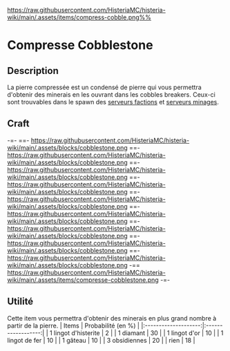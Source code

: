 https://raw.githubusercontent.com/HisteriaMC/histeria-wiki/main/.assets/items/compress-cobble.png%%

# Compresse Cobblestone

## Description
La pierre compressée est un condensé de pierre qui vous permettra d'obtenir des minerais en les ouvrant dans les cobbles breakers. Ceux-ci sont trouvables dans le spawn des [serveurs factions](https://histeria.fr/wiki/worlds/serveurs-faction) et [serveurs minages](https://histeria.fr/wiki/worlds/serveurs-minage).

## Craft
-=-
==- https://raw.githubusercontent.com/HisteriaMC/histeria-wiki/main/.assets/blocks/cobblestone.png
==- https://raw.githubusercontent.com/HisteriaMC/histeria-wiki/main/.assets/blocks/cobblestone.png
==- https://raw.githubusercontent.com/HisteriaMC/histeria-wiki/main/.assets/blocks/cobblestone.png
==- https://raw.githubusercontent.com/HisteriaMC/histeria-wiki/main/.assets/blocks/cobblestone.png
==- https://raw.githubusercontent.com/HisteriaMC/histeria-wiki/main/.assets/blocks/cobblestone.png
==- https://raw.githubusercontent.com/HisteriaMC/histeria-wiki/main/.assets/blocks/cobblestone.png
==- https://raw.githubusercontent.com/HisteriaMC/histeria-wiki/main/.assets/blocks/cobblestone.png
==- https://raw.githubusercontent.com/HisteriaMC/histeria-wiki/main/.assets/blocks/cobblestone.png
==- https://raw.githubusercontent.com/HisteriaMC/histeria-wiki/main/.assets/blocks/cobblestone.png
-== https://raw.githubusercontent.com/HisteriaMC/histeria-wiki/main/.assets/items/compresse-cobblestone.png
-=-

## Utilité
Cette item vous permettra d'obtenir des minerais en plus grand nombre à partir de la pierre.
| Items                | Probabilité (en %) |
|:--------------------:|:------------------:|
| 1 lingot d'histerite | 2                  |
| 1 diamant            | 30                 |
| 1 lingot d'or        | 10                 |
| 1 lingot de fer      | 10                 |
| 1 gâteau             | 10                 |
| 3 obsidiennes        | 20                 |
| rien                 | 18                 |
